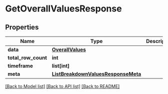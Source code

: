 # GetOverallValuesResponse

## Properties
Name | Type | Description | Notes
------------ | ------------- | ------------- | -------------
**data** | [**OverallValues**](OverallValues.md) |  | [optional]
**total_row_count** | **int** |  | [optional]
**timeframe** | **list[int]** |  | [optional]
**meta** | [**ListBreakdownValuesResponseMeta**](ListBreakdownValuesResponseMeta.md) |  | [optional]

[[Back to Model list]](../README.md#documentation-for-models) [[Back to API list]](../README.md#documentation-for-api-endpoints) [[Back to README]](../README.md)


